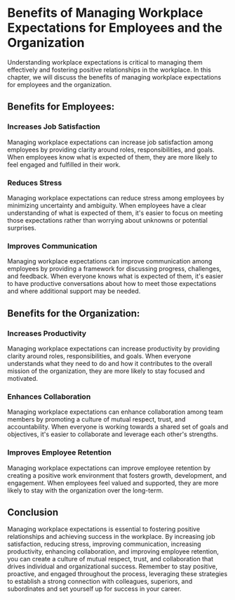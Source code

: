 Benefits of Managing Workplace Expectations for Employees and the Organization
===============================================================================================================================

Understanding workplace expectations is critical to managing them effectively and fostering positive relationships in the workplace. In this chapter, we will discuss the benefits of managing workplace expectations for employees and the organization.

Benefits for Employees:
-----------------------

### Increases Job Satisfaction

Managing workplace expectations can increase job satisfaction among employees by providing clarity around roles, responsibilities, and goals. When employees know what is expected of them, they are more likely to feel engaged and fulfilled in their work.

### Reduces Stress

Managing workplace expectations can reduce stress among employees by minimizing uncertainty and ambiguity. When employees have a clear understanding of what is expected of them, it's easier to focus on meeting those expectations rather than worrying about unknowns or potential surprises.

### Improves Communication

Managing workplace expectations can improve communication among employees by providing a framework for discussing progress, challenges, and feedback. When everyone knows what is expected of them, it's easier to have productive conversations about how to meet those expectations and where additional support may be needed.

Benefits for the Organization:
------------------------------

### Increases Productivity

Managing workplace expectations can increase productivity by providing clarity around roles, responsibilities, and goals. When everyone understands what they need to do and how it contributes to the overall mission of the organization, they are more likely to stay focused and motivated.

### Enhances Collaboration

Managing workplace expectations can enhance collaboration among team members by promoting a culture of mutual respect, trust, and accountability. When everyone is working towards a shared set of goals and objectives, it's easier to collaborate and leverage each other's strengths.

### Improves Employee Retention

Managing workplace expectations can improve employee retention by creating a positive work environment that fosters growth, development, and engagement. When employees feel valued and supported, they are more likely to stay with the organization over the long-term.

Conclusion
----------

Managing workplace expectations is essential to fostering positive relationships and achieving success in the workplace. By increasing job satisfaction, reducing stress, improving communication, increasing productivity, enhancing collaboration, and improving employee retention, you can create a culture of mutual respect, trust, and collaboration that drives individual and organizational success. Remember to stay positive, proactive, and engaged throughout the process, leveraging these strategies to establish a strong connection with colleagues, superiors, and subordinates and set yourself up for success in your career.
